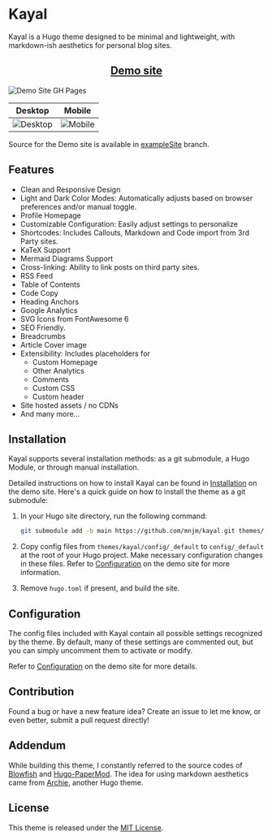 # Kayal

Kayal is a Hugo theme designed to be minimal and lightweight, with markdown-ish aesthetics for personal blog sites.

<h2 align="center"><a href="https://mnjm.github.io/kayal/">Demo site</a></h2>

![Demo Site GH Pages](https://github.com/mnjm/kayal/actions/workflows/main.yaml/badge.svg)

| Desktop | Mobile |
| ---- | ---- |
|![Desktop](https://github.com/mnjm/kayal/blob/main/images/tn.png?raw=true)|![Mobile](https://github.com/mnjm/kayal/blob/main/images/mobile.png?raw=true)|

Source for the Demo site is available in [exampleSite](https://github.com/mnjm/kayal/tree/exampleSite) branch.

## Features
- Clean and Responsive Design
- Light and Dark Color Modes: Automatically adjusts based on browser preferences and/or manual toggle.
- Profile Homepage
- Customizable Configuration: Easily adjust settings to personalize
- Shortcodes: Includes Callouts, Markdown and Code import from 3rd Party sites.
- KaTeX Support
- Mermaid Diagrams Support
- Cross-linking: Ability to link posts on third party sites.
- RSS Feed
- Table of Contents
- Code Copy
- Heading Anchors
- Google Analytics
- SVG Icons from FontAwesome 6
- SEO Friendly.
- Breadcrumbs
- Article Cover image
- Extensibility: Includes placeholders for
    - Custom Homepage
    - Other Analytics
    - Comments
    - Custom CSS
    - Custom header
- Site hosted assets / no CDNs
- And many more...

## Installation
Kayal supports several installation methods: as a git submodule, a Hugo Module, or through manual installation.

Detailed instructions on how to install Kayal can be found in [Installation](https://mnjm.github.io/kayal/docs/getting-started/) on the demo site. Here's a quick guide on how to install the theme as a git submodule:

1. In your Hugo site directory, run the following command:

    ```bash
    git submodule add -b main https://github.com/mnjm/kayal.git themes/kayal
    ```

2. Copy config files from `themes/kayal/config/_default` to `config/_default` at the root of your Hugo project. Make necessary configuration changes in these files. Refer to [Configuration](https://mnjm.github.io/kayal/docs/configuration/) on the demo site for more information.
3. Remove `hugo.toml` if present, and build the site.

## Configuration

The config files included with Kayal contain all possible settings recognized by the theme. By default, many of these settings are commented out, but you can simply uncomment them to activate or modify.

Refer to [Configuration](https://mnjm.github.io/kayal/docs/configuration/) on the demo site for more details.

## Contribution
Found a bug or have a new feature idea? Create an issue to let me know, or even better, submit a pull request directly!

## Addendum
While building this theme, I constantly referred to the source codes of [Blowfish](https://github.com/nunocoracao/blowfish) and [Hugo-PaperMod](https://github.com/adityatelange/hugo-PaperMod). The idea for using markdown aesthetics came from [Archie](https://github.com/mnjm/archie), another Hugo theme.

## License
This theme is released under the [MIT License](./LICENSE).
